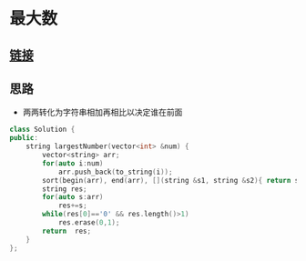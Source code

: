 # 最大数
## [链接](https://leetcode-cn.com/explore/interview/card/top-interview-quesitons-in-2018/270/sort-search/1169/)
## 思路
- 两两转化为字符串相加再相比以决定谁在前面
```c++
class Solution {
public:
    string largestNumber(vector<int> &num) {
        vector<string> arr;
        for(auto i:num)
            arr.push_back(to_string(i));
        sort(begin(arr), end(arr), [](string &s1, string &s2){ return s1+s2>s2+s1; });
        string res;
        for(auto s:arr)
            res+=s;
        while(res[0]=='0' && res.length()>1)
            res.erase(0,1);
        return  res;
    }
};
```
